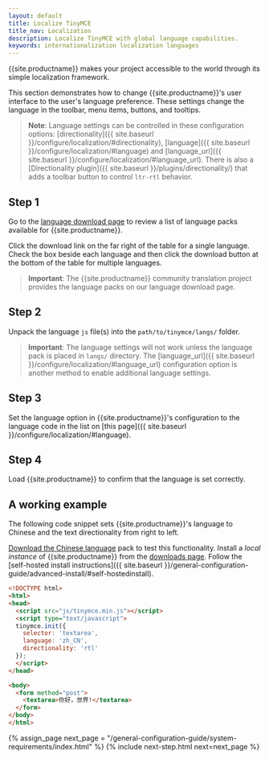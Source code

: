 ```yaml
---
layout: default
title: Localize TinyMCE
title_nav: Localization
description: Localize TinyMCE with global language capabilities.
keywords: internationalization localization languages
---
```


{{site.productname}} makes your project accessible to the world through its simple localization framework.

This section demonstrates how to change {{site.productname}}'s user interface to the user's language preference. These settings change the language in the toolbar, menu items, buttons, and tooltips.

> **Note**: Language settings can be controlled in these configuration options: [directionality]({{ site.baseurl }}/configure/localization/#directionality), [language]({{ site.baseurl }}/configure/localization/#language) and  [language_url]({{ site.baseurl }}/configure/localization/#language_url). There is also a [Directionality plugin]({{ site.baseurl }}/plugins/directionality/) that adds a toolbar button to control `ltr-rtl` behavior.

## Step 1

Go to the [language download page]({{site.gettiny}}/language-packages/) to review a list of language packs available for {{site.productname}}.

Click the download link on the far right of the table for a single language. Check the box beside each language and then click the download button at the bottom of the table for multiple languages.

> **Important**: The {{site.productname}} community translation project provides the language packs on our language download page.

## Step 2

Unpack the language `js` file(s) into the `path/to/tinymce/langs/` folder.

> **Important**: The language settings will not work unless the language pack is placed in `langs/` directory. The [language_url]({{ site.baseurl }}/configure/localization/#language_url) configuration option is another method to enable additional language settings.

## Step 3

Set the language option in {{site.productname}}'s configuration to the language code in the list on [this page]({{ site.baseurl }}/configure/localization/#language).

## Step 4

Load {{site.productname}} to confirm that the language is set correctly.

## A working example

The following code snippet sets {{site.productname}}'s language to Chinese and the text directionality from right to left.

[Download the Chinese language]({{site.gettiny}}/language-packages/) pack to test this functionality. Install a *local instance* of {{site.productname}} from the [downloads page]({{site.gettiny}}). Follow the [self-hosted install instructions]({{ site.baseurl }}/general-configuration-guide/advanced-install/#self-hostedinstall).

```html
<!DOCTYPE html>
<html>
<head>
  <script src="js/tinymce.min.js"></script>
  <script type="text/javascript">
  tinymce.init({
    selector: 'textarea',
    language: 'zh_CN',
    directionality: 'rtl'
  });
  </script>
</head>

<body>
  <form method="post">
    <textarea>你好，世界!</textarea>
  </form>
</body>
</html>
```

{% assign_page next_page = "/general-configuration-guide/system-requirements/index.html" %}
{% include next-step.html next=next_page %}
